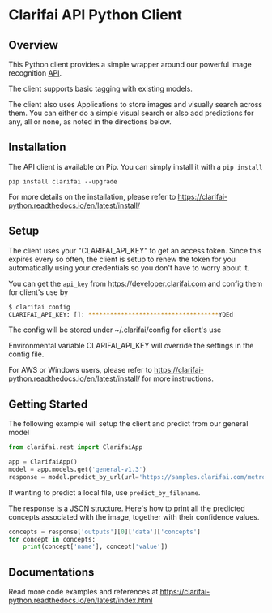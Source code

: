 Clarifai API Python Client
====================


Overview
---------------------
This Python client provides a simple wrapper around our powerful image recognition <a href="https://developer.clarifai.com">API</a>.

The client supports basic tagging with existing models.

The client also uses Applications to store images and visually search across them. You can either do
a simple visual search or also add predictions for any, all or none, as noted in the directions
below.


Installation
---------------------
The API client is available on Pip. You can simply install it with a `pip install`
```
pip install clarifai --upgrade
```

For more details on the installation, please refer to https://clarifai-python.readthedocs.io/en/latest/install/

Setup
---------------------
The client uses your "CLARIFAI_API_KEY" to get an access token. Since this
expires every so often, the client is setup to renew the token for you automatically using your
credentials so you don't have to worry about it.

You can get the `api_key` from https://developer.clarifai.com and config them for client's use by

```bash
$ clarifai config
CLARIFAI_API_KEY: []: ************************************YQEd

```

The config will be stored under ~/.clarifai/config for client's use

Environmental variable CLARIFAI_API_KEY will override the settings in the config file.

For AWS or Windows users, please refer to https://clarifai-python.readthedocs.io/en/latest/install/ for more instructions.


Getting Started
---------------------
The following example will setup the client and predict from our general model
```python
from clarifai.rest import ClarifaiApp

app = ClarifaiApp()
model = app.models.get('general-v1.3')
response = model.predict_by_url(url='https://samples.clarifai.com/metro-north.jpg')
```

If wanting to predict a local file, use `predict_by_filename`.

The response is a JSON structure. Here's how to print all the predicted concepts associated with the image, together with their confidence values.

```python
concepts = response['outputs'][0]['data']['concepts']
for concept in concepts:
    print(concept['name'], concept['value'])
```

Documentations
---------------------
Read more code examples and references at https://clarifai-python.readthedocs.io/en/latest/index.html

